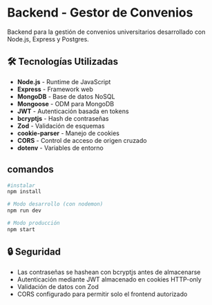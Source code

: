 # Backend - Gestor de Convenios

Backend para la gestión de convenios universitarios desarrollado con Node.js, Express y Postgres.

## 🛠️ Tecnologías Utilizadas

- **Node.js** - Runtime de JavaScript
- **Express** - Framework web
- **MongoDB** - Base de datos NoSQL
- **Mongoose** - ODM para MongoDB
- **JWT** - Autenticación basada en tokens
- **bcryptjs** - Hash de contraseñas
- **Zod** - Validación de esquemas
- **cookie-parser** - Manejo de cookies
- **CORS** - Control de acceso de origen cruzado
- **dotenv** - Variables de entorno

## comandos 
```bash
#instalar
npm install

# Modo desarrollo (con nodemon)
npm run dev

# Modo producción
npm start
```

## 🔒 Seguridad

- Las contraseñas se hashean con bcryptjs antes de almacenarse
- Autenticación mediante JWT almacenado en cookies HTTP-only
- Validación de datos con Zod
- CORS configurado para permitir solo el frontend autorizado
